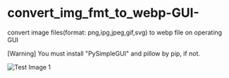 # convert_img_fmt_to_webp-GUI-
convert image files(format: png,ipg,jpeg,gif,svg) to webp file on operating GUI

[Warning] You must install "PySimpleGUI" and pillow by pip, if not.


![Test Image 1](GUI_IMAGE.jpg)
